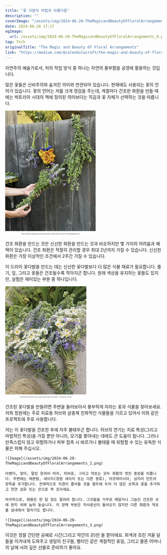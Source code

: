 ```yaml
---
title: "꽃 다발의 마법과 아름다움"
description: ""
coverImage: "/assets/img/2024-06-20-TheMagicandBeautyOfFloralArrangements_0.png"
date: 2024-06-20 17:17
ogImage: 
  url: /assets/img/2024-06-20-TheMagicandBeautyOfFloralArrangements_0.png
tag: Tech
originalTitle: "The Magic and Beauty Of Floral Arrangements"
link: "https://medium.com/@calendulacraft/the-magic-and-beauty-of-floral-arrangements-7305dd318a75"
---
```



자연주의 예술가로서, 저의 작업 방식 중 하나는 자연의 풍부함을 공영에 활용하는 것입니다.

많은 꽃들은 신비주의와 숨겨진 의미와 연관되어 있습니다. 현재에도 사용되는 꽃의 언어가 있습니다. 꽃의 언어는 저를 크게 영감을 주는데, 계절마다 건조한 화환을 만들 때에는 빅토리아 시대의 책에 정의된 의미보다는 직감과 꽃 자체가 선택하는 것을 따릅니다.

![이미지](/assets/img/2024-06-20-TheMagicandBeautyOfFloralArrangements_0.png)

건조 화환을 만드는 것은 신선한 화환을 만드는 것과 비슷하지만 몇 가지의 어려움과 혜택이 있습니다. 건조 화환은 적절히 관리할 경우 최대 2년까지 가질 수 있습니다. 신선한 화환은 가장 이상적인 조건에서 2주간 가질 수 있습니다.

<div class="content-ad"></div>

이 드라이 꽃다발을 만드는 데는 신선한 꽃다발보다 더 많은 식물 재료가 필요합니다. 줄기, 잎, 그리고 꽃들은 건조될수록 작아지곤 합니다. 원래 색상을 유지하는 꽃들도 있지만, 실험은 재미있는 부분 중 하나입니다.

![꽃다발](/assets/img/2024-06-20-TheMagicandBeautyOfFloralArrangements_1.png)

건조된 꽃다발을 만들려면 주변을 둘러보아서 풍부하게 자라는 꽃과 식물을 찾아보세요. 저희 정원에는 주로 치료용 허브와 살충제 친화적인 식물들을 기르고 있어서 이와 같은 프로젝트에 주로 사용합니다.

저는 이 꽃다발을 건조한 후에 자주 불태우곤 합니다. 허브의 연기는 치료 특성(그리고 마법적인 특성)을 가질 뿐만 아니라, 모기를 쫓아내는 데에도 큰 도움이 됩니다. 그러나 만족스럽지 않고 위험하거나 피부 접촉 시 바르거나 불태울 때 위험할 수 있는 유독한 식물은 피해 주십시오.

<div class="content-ad"></div>

```
![Image](/assets/img/2024-06-20-TheMagicandBeautyOfFloralArrangements_2.png)

라벤더, 장미, 말린 양귀비 머리, 피버휴, 그리고 약초는 모두 화환의 멋진 중앙을 이룹니다. 주변에는 레몬밤, 세이지(정원 세이지 또는 다른 종류), 아르테미시아, 심지어 민트의 장독을 추가합니다. 전체적으로 직경이 줄어들 것을 염두에 두어 더 많은 초목과 꽃을 추가하고 천연 섬유 또는 끈으로 꽉 조이세요.

마지막으로, 화환은 한 달 정도 말려야 합니다. 그것들을 거꾸로 매달거나 그늘진 건조한 곳에 판지 위에 눕혀 놓습니다. 이 장채 부분은 직사광선이 들어오지 않지만 다른 화환과 약초를 실내에서 말리기도 합니다.

![Image](/assets/img/2024-06-20-TheMagicandBeautyOfFloralArrangements_3.png)
```

<div class="content-ad"></div>

이것은 정말 간단한 공예로 시간(그리고 약간의 끈)만 들 뿐이에요. 회색과 흐린 겨울 달들을 이겨내게 도와주고 생일의 친구들, 벨타인 같은 계절적인 휴일, 그리고 물론 어머니의 날에 사려 깊은 선물로 준비하기 좋아요.